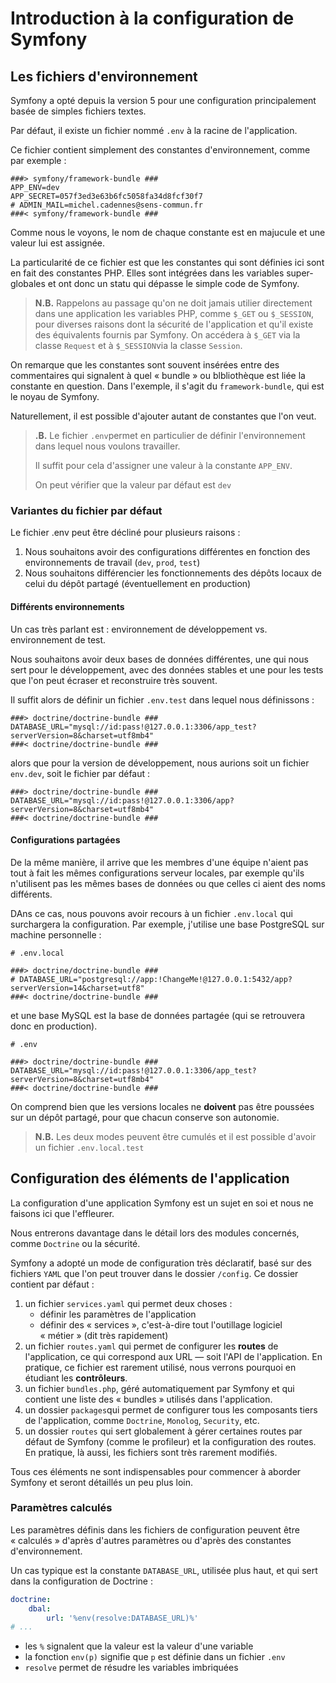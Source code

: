 # Introduction à la configuration de Symfony

## Les fichiers d'environnement

Symfony a opté depuis la version 5 pour une configuration principalement basée de simples fichiers textes.

Par défaut, il existe un fichier nommé `.env` à la racine de l'application.

Ce fichier contient simplement des constantes d'environnement, comme par exemple :
```text
###> symfony/framework-bundle ###
APP_ENV=dev
APP_SECRET=057f3ed3e63b6fc5058fa34d8fcf30f7
# ADMIN_MAIL=michel.cadennes@sens-commun.fr
###< symfony/framework-bundle ###
```

Comme nous le voyons, le nom de chaque constante est en majucule et une valeur lui est assignée.

La particularité de ce fichier est que les constantes qui sont définies ici sont en fait des constantes PHP. Elles sont intégrées dans les variables super-globales et ont donc un statu qui dépasse le simple code de Symfony.

> **N.B.** Rappelons au passage qu'on ne doit jamais utilier directement dans une application les variables PHP, comme `$_GET` ou `$_SESSION`, pour diverses raisons dont la sécurité de l'application et qu'il existe des équivalents fournis par Symfony.
> On accédera à `$_GET` via la classe `Request` et à `$_SESSION`via la classe `Session`.

On remarque que les constantes sont souvent insérées entre des commentaires qui signalent à quel « bundle » ou blbliothèque est liée la constante en question. Dans l'exemple, il s'agit du `framework-bundle`, qui est le noyau de Symfony.

Naturellement, il est possible d'ajouter autant de constantes que l'on veut.

> **.B.** Le fichier `.env`permet en particulier de définir l'environnement dans lequel nous voulons travailler.
> 
> Il suffit pour cela d'assigner une valeur à la constante `APP_ENV`.
> 
> On peut vérifier que la valeur par défaut est `dev`

### Variantes du fichier par défaut

Le fichier .env peut être décliné pour plusieurs raisons :
1. Nous souhaitons avoir des configurations différentes en fonction des environnements de travail (`dev`, `prod`, `test`)
2. Nous souhaitons différencier les fonctionnements des dépôts locaux de celui du dépôt partagé (éventuellement en production)

#### Différents environnements

Un cas très parlant est : environnement de développement vs. environnement de test.

Nous souhaitons avoir deux bases de données différentes, une qui nous sert pour le développement, avec des données stables et une pour les tests que l'on peut écraser et reconstruire très souvent.

Il suffit alors de définir un fichier `.env.test` dans lequel nous définissons :
````text
###> doctrine/doctrine-bundle ###
DATABASE_URL="mysql://id:pass!@127.0.0.1:3306/app_test?serverVersion=8&charset=utf8mb4"
###< doctrine/doctrine-bundle ###
````

alors que pour la version de développement, nous aurions soit un fichier `env.dev`, soit le fichier par défaut :
````text
###> doctrine/doctrine-bundle ###
DATABASE_URL="mysql://id:pass!@127.0.0.1:3306/app?serverVersion=8&charset=utf8mb4"
###< doctrine/doctrine-bundle ###
````

#### Configurations partagées

De la même manière, il arrive que les membres d'une équipe n'aient pas tout à fait les mêmes configurations serveur locales, par exemple qu'ils n'utilisent pas les mêmes bases de données ou que celles ci aient des noms différents.

DAns ce cas, nous pouvons avoir recours à un fichier `.env.local` qui surchargera la configuration. Par exemple, j'utilise une base PostgreSQL sur machine personnelle :
````text
# .env.local

###> doctrine/doctrine-bundle ###
# DATABASE_URL="postgresql://app:!ChangeMe!@127.0.0.1:5432/app?serverVersion=14&charset=utf8"
###< doctrine/doctrine-bundle ###
````
et une base MySQL est la base de données partagée (qui se retrouvera donc en production). 
````text
# .env

###> doctrine/doctrine-bundle ###
DATABASE_URL="mysql://id:pass!@127.0.0.1:3306/app_test?serverVersion=8&charset=utf8mb4"
###< doctrine/doctrine-bundle ###
````

On comprend bien que les versions locales ne **doivent** pas être poussées sur un dépôt partagé, pour que chacun conserve son autonomie.

> **N.B.** Les deux modes peuvent être cumulés et il est possible d'avoir un fichier `.env.local.test`

## Configuration des éléments de l'application

La configuration d'une application Symfony est un sujet en soi et nous ne faisons ici que l'effleurer.

Nous entrerons davantage dans le détail lors des modules concernés, comme `Doctrine` ou la sécurité.

Symfony a adopté un mode de configuration très déclaratif, basé sur des fichiers `YAML` que l'on peut trouver dans le dossier `/config`.
Ce dossier contient par défaut :

1. un fichier `services.yaml` qui permet deux choses :
   - définir les paramètres de l'application
   - définir des « services », c'est-à-dire tout l'outillage logiciel « métier » (dit très rapidement)
2. un fichier `routes.yaml` qui permet de configurer les **routes** de l'application, ce qui correspond aux URL — soit l'API de l'application. En pratique, ce fichier est rarement utilisé, nous verrons pourquoi en étudiant les **contrôleurs**.
3. un fichier `bundles.php`, géré automatiquement par Symfony et qui contient une liste des « bundles » utilisés dans l'application.
4. un dossier `packages`qui permet de configurer tous les composants tiers de l'application, comme `Doctrine`, `Monolog`, `Security`, etc.
5. un dossier `routes` qui sert globalement à gérer certaines routes par défaut de Symfony (comme le profileur) et la configuration des routes. En pratique, là aussi, les fichiers sont très rarement modifiés. 

Tous ces éléments ne sont indispensables pour commencer à aborder Symfony et seront détaillés un peu plus loin.


### Paramètres calculés

Les paramètres définis dans les fichiers de configuration peuvent être « calculés » d'après d'autres paramètres ou d'après des constantes d'environnement.

Un cas typique est la constante `DATABASE_URL`, utilisée plus haut, et qui sert dans la configuration de Doctrine :
```yaml
doctrine:
    dbal:
        url: '%env(resolve:DATABASE_URL)%'
# ...
```

- les `%` signalent que la valeur est la valeur d'une variable
- la fonction `env(p)` signifie que `p` est définie dans un fichier `.env`
- `resolve` permet de résudre les variables imbriquées